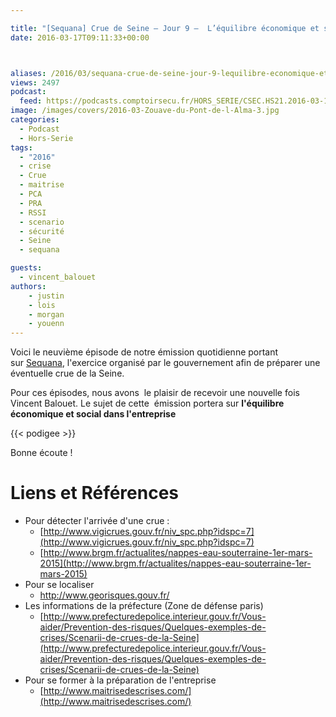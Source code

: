 ```yaml
---

title: "[Sequana] Crue de Seine – Jour 9 –  L’équilibre économique et social dans l’entreprise"
date: 2016-03-17T09:11:33+00:00



aliases: /2016/03/sequana-crue-de-seine-jour-9-lequilibre-economique-et-social-dans-lentreprise/
views: 2497
podcast:
  feed: https://podcasts.comptoirsecu.fr/HORS_SERIE/CSEC.HS21.2016-03-17.CRUE2016_09.mp3
image: /images/covers/2016-03-Zouave-du-Pont-de-l-Alma-3.jpg
categories:
  - Podcast
  - Hors-Serie
tags:
  - "2016"
  - crise
  - Crue
  - maitrise
  - PCA
  - PRA
  - RSSI
  - scenario
  - sécurité
  - Seine
  - sequana

guests:
  - vincent_balouet
authors:
    - justin
    - lois
    - morgan
    - youenn
---
```



Voici le neuvième épisode de notre émission quotidienne portant sur [Sequana](http://www.prefecturedepolice.interieur.gouv.fr/Sequana/), l'exercice organisé par le gouvernement afin de préparer une éventuelle crue de la Seine.

Pour ces épisodes, nous avons  le plaisir de recevoir une nouvelle fois Vincent Balouet. Le sujet de cette  émission portera sur **l'équilibre économique et social dans l'entreprise**

{{< podigee >}}


Bonne écoute !
# Liens et Références

- Pour détecter l'arrivée d'une crue :
  - [http://www.vigicrues.gouv.fr/niv_spc.php?idspc=7](http://www.vigicrues.gouv.fr/niv_spc.php?idspc=7)
  - [http://www.brgm.fr/actualites/nappes-eau-souterraine-1er-mars-2015](http://www.brgm.fr/actualites/nappes-eau-souterraine-1er-mars-2015)
- Pour se localiser
  - <http://www.georisques.gouv.fr/>
- Les informations de la préfecture (Zone de défense paris)
  - [http://www.prefecturedepolice.interieur.gouv.fr/Vous-aider/Prevention-des-risques/Quelques-exemples-de-crises/Scenarii-de-crues-de-la-Seine](http://www.prefecturedepolice.interieur.gouv.fr/Vous-aider/Prevention-des-risques/Quelques-exemples-de-crises/Scenarii-de-crues-de-la-Seine)
- Pour se former à la préparation de l'entreprise
  - [http://www.maitrisedescrises.com/](http://www.maitrisedescrises.com/)
